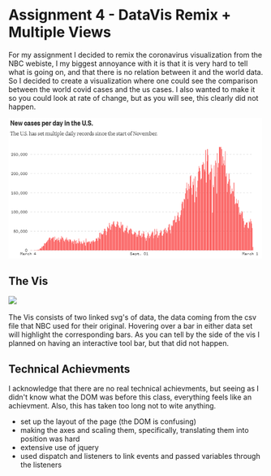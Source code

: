 Assignment 4 - DataVis Remix + Multiple Views
===

For my assignment I decided to remix the coronavirus visualization from the NBC webiste, I my biggest annoyance with it is that it is very hard to tell what is going 
on, and that there is no relation between it and the world data. So I decided to create a visualization where one could see the comparison between the world covid cases and 
the us cases. I also wanted to make it so you could look at rate of change, but as you will see, this clearly did not happen.

<img src="img/COVID data.PNG" width="500">

## The Vis

<img src="img/theVis" width="500">

The Vis consists of two linked svg's of data, the data coming from the csv file that NBC used for their original. Hovering over a bar in either data set will highlight the corresponding bars. As you can tell by the side of the vis I planned on having an interactive tool bar, but that did not happen.

## Technical Achievments

I acknowledge that there are no real technical achievments, but seeing as I didn't know what the DOM was before this class, everything feels like an achievment. Also, this has taken too long not to wite anything. 
- set up the layout of the page (the DOM is confusing)
- making the axes and scaling them, specifically, translating them into position was hard
- extensive use of jquery
- used dispatch and listeners to link events and passed variables through the listeners
